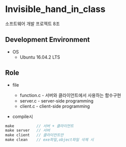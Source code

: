 # Invisible_hand_in_class
 소프트웨어 개발 프로젝트 8조
## Development Environment
* OS
  * Ubuntu 16.04.2 LTS

## Role
* file
  * function.c - 서버와 클라이언트에서 사용하는 함수구현 
  * server.c - server-side programming
  * client.c - client-side programming

* compile시

```c
make          // 서버 + 클라이언트 
make server   // 서버
make client   // 클라이언트만 
make clean    // exe파일,object파일 삭제 시
```
